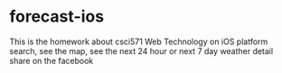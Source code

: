 # forecast-ios
This is the homework about csci571 Web Technology on iOS platform
search, see the map, see the next 24 hour or next 7 day weather detail
share on the facebook
